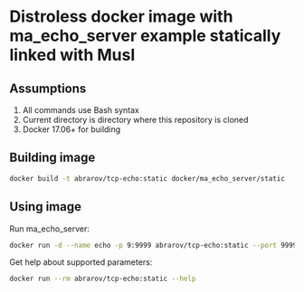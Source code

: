 # Distroless docker image with ma_echo_server example statically linked with Musl

## Assumptions

1. All commands use Bash syntax
1. Current directory is directory where this repository is cloned
1. Docker 17.06+ for building

## Building image

```bash
docker build -t abrarov/tcp-echo:static docker/ma_echo_server/static
```

## Using image

Run ma_echo_server:

```bash
docker run -d --name echo -p 9:9999 abrarov/tcp-echo:static --port 9999 --inactivity-timeout 300
```

Get help about supported parameters:

```bash
docker run --rm abrarov/tcp-echo:static --help
```
